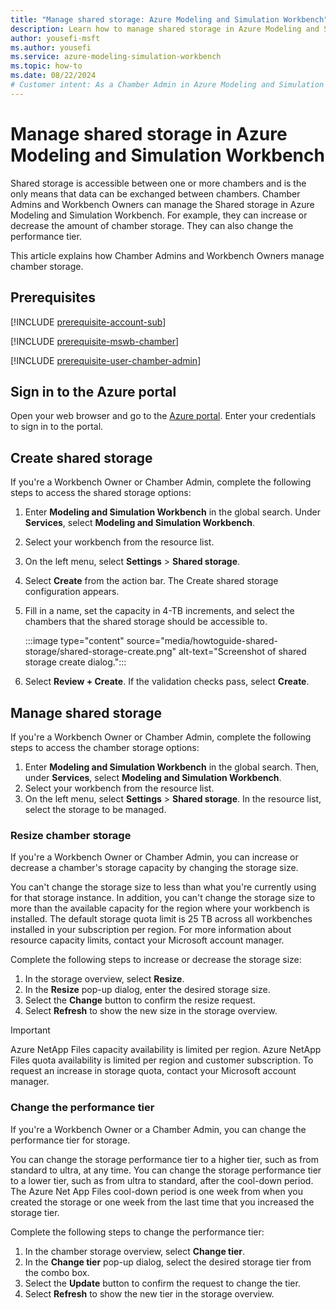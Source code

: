 ```yaml
---
title: "Manage shared storage: Azure Modeling and Simulation Workbench"
description: Learn how to manage shared storage in Azure Modeling and Simulation Workbench.
author: yousefi-msft
ms.author: yousefi
ms.service: azure-modeling-simulation-workbench
ms.topic: how-to
ms.date: 08/22/2024
# Customer intent: As a Chamber Admin in Azure Modeling and Simulation Workbench, I want to manage shared storage.
---
```


# Manage shared storage in Azure Modeling and Simulation Workbench

Shared storage is accessible between one or more chambers and is the only means that data can be exchanged between chambers. Chamber Admins and Workbench Owners can manage the Shared storage in Azure Modeling and Simulation Workbench. For example, they can increase or decrease the amount of chamber storage. They can also change the performance tier.

This article explains how Chamber Admins and Workbench Owners manage chamber storage.

## Prerequisites

[!INCLUDE [prerequisite-account-sub](includes/prerequisite-account-sub.md)]

[!INCLUDE [prerequisite-mswb-chamber](includes/prerequisite-chamber.md)]

[!INCLUDE [prerequisite-user-chamber-admin](includes/prerequisite-user-chamber-admin.md)]

## Sign in to the Azure portal

Open your web browser and go to the [Azure portal](https://portal.azure.com/). Enter your credentials to sign in to the portal.

## Create shared storage

If you're a Workbench Owner or Chamber Admin, complete the following steps to access the shared storage options:

1. Enter **Modeling and Simulation Workbench** in the global search. Under **Services**, select **Modeling and Simulation Workbench**.
1. Select your workbench from the resource list.
1. On the left menu, select **Settings** > **Shared storage**.
1. Select **Create** from the action bar. The Create shared storage configuration appears.
1. Fill in a name, set the capacity in 4-TB increments, and select the chambers that the shared storage should be accessible to.

    :::image type="content" source="media/howtoguide-shared-storage/shared-storage-create.png" alt-text="Screenshot of shared storage create dialog.":::

1. Select **Review + Create**. If the validation checks pass, select **Create**.

## Manage shared storage

If you're a Workbench Owner or Chamber Admin, complete the following steps to access the chamber storage options:

1. Enter **Modeling and Simulation Workbench** in the global search. Then, under **Services**, select **Modeling and Simulation Workbench**.
1. Select your workbench from the resource list.
1. On the left menu, select **Settings** > **Shared storage**. In the resource list, select the storage to be managed.

### Resize chamber storage

If you're a Workbench Owner or Chamber Admin, you can increase or decrease a chamber's storage capacity by changing the storage size.

You can't change the storage size to less than what you're currently using for that storage instance. In addition, you can't change the storage size to more than the available capacity for the region where your workbench is installed. The default storage quota limit is 25 TB across all workbenches installed in your subscription per region. For more information about resource capacity limits, contact your Microsoft account manager.

Complete the following steps to increase or decrease the storage size:

1. In the storage overview, select **Resize**.
1. In the **Resize** pop-up dialog, enter the desired storage size.
1. Select the **Change** button to confirm the resize request.
1. Select **Refresh** to show the new size in the storage overview.

> [!IMPORTANT]
> Azure NetApp Files capacity availability is limited per region. Azure NetApp Files quota availability is limited per region and customer subscription. To request an increase in storage quota, contact your Microsoft account manager.

### Change the performance tier

If you're a Workbench Owner or a Chamber Admin, you can change the performance tier for storage.

You can change the storage performance tier to a higher tier, such as from standard to ultra, at any time. You can change the storage performance tier to a lower tier, such as from ultra to standard, after the cool-down period. The Azure Net App Files cool-down period is one week from when you created the storage or one week from the last time that you increased the storage tier.

Complete the following steps to change the performance tier:

1. In the chamber storage overview, select **Change tier**.
1. In the **Change tier** pop-up dialog, select the desired storage tier from the combo box.
1. Select the **Update** button to confirm the request to change the tier.
1. Select **Refresh** to show the new tier in the storage overview.
